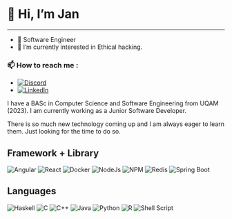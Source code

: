 # 👋 Hi, I’m Jan
---

- 👀 Software Engineer
- 🌱 I’m currently interested in Ethical hacking.

### 📫 How to reach me : 
- [![Discord](https://img.shields.io/badge/Discord-%235865F2.svg?style=for-the-badge&logo=discord&logoColor=white)](discordapp.com/users/535222914023292948)
- [![LinkedIn](https://img.shields.io/badge/linkedin-%230077B5.svg?style=for-the-badge&logo=linkedin&logoColor=white)](https://www.linkedin.com/in/janvillapaz/)


I have a BASc in Computer Science and Software Engineering from UQAM (2023). 
I am currently working as a Junior Software Developer.

There is so much new technology coming up and I am always eager to learn them. Just looking for the time to do so.

## Framework + Library

![Angular](https://img.shields.io/badge/Angular-DD0031?style=for-the-badge&logo=angular&logoColor=white)
![React](https://img.shields.io/badge/React-20232A?style=for-the-badge&logo=react&logoColor=61DAFB)
![Docker](https://img.shields.io/badge/Docker-2CA5E0?style=for-the-badge&logo=docker&logoColor=white)
![NodeJs](https://img.shields.io/badge/Node%20js-339933?style=for-the-badge&logo=nodedotjs&logoColor=white)
![NPM](https://img.shields.io/badge/npm-CB3837?style=for-the-badge&logo=npm&logoColor=white)
![Redis](https://img.shields.io/badge/redis-CC0000.svg?&style=for-the-badge&logo=redis&logoColor=white)
![Spring Boot](https://img.shields.io/badge/Spring_Boot-F2F4F9?style=for-the-badge&logo=spring-boot)



## Languages
![Haskell](https://img.shields.io/badge/Haskell-5D4F85?style=for-the-badge&logo=haskell&logoColor=white)
![C](https://img.shields.io/badge/C-00599C?style=for-the-badge&logo=c&logoColor=white)
![C++](https://img.shields.io/badge/C%2B%2B-00599C?style=for-the-badge&logo=c%2B%2B&logoColor=white)
![Java](https://img.shields.io/badge/java-%23ED8B00.svg?style=for-the-badge&logo=openjdk&logoColor=white)
![Python](https://img.shields.io/badge/python-3670A0?style=for-the-badge&logo=python&logoColor=ffdd54)
![R](https://img.shields.io/badge/R-276DC3?style=for-the-badge&logo=r&logoColor=white)
![Shell Script](https://img.shields.io/badge/Shell_Script-121011?style=for-the-badge&logo=gnu-bash&logoColor=white)


<!---
JanVillapaz/JanVillapaz is a ✨ special ✨ repository because its `README.md` (this file) appears on your GitHub profile.
You can click the Preview link to take a look at your changes.
--->
